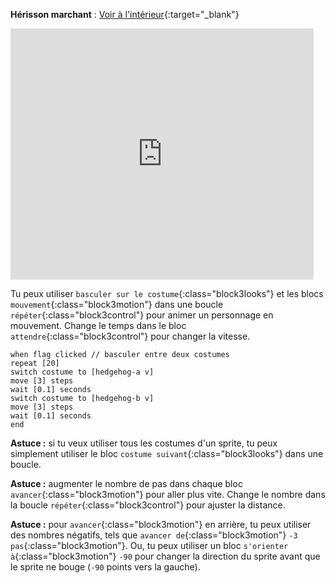 **Hérisson marchant** : [Voir à l'intérieur](https://scratch.mit.edu/projects/523659509/editor){:target="_blank"}

<div class="scratch-preview">
  <iframe allowtransparency="true" width="485" height="402" src="https://scratch.mit.edu/projects/embed/523659509/?autostart=false" frameborder="0"></iframe>
</div>

Tu peux utiliser `basculer sur le costume`{:class="block3looks"} et les blocs `mouvement`{:class="block3motion"} dans une boucle `répéter`{:class="block3control"} pour animer un personnage en mouvement. Change le temps dans le bloc `attendre`{:class="block3control"} pour changer la vitesse.

```blocks3
when flag clicked // basculer entre deux costumes
repeat [20]
switch costume to [hedgehog-a v]
move [3] steps
wait [0.1] seconds
switch costume to [hedgehog-b v]
move [3] steps
wait [0.1] seconds
end
```

**Astuce :** si tu veux utiliser tous les costumes d'un sprite, tu peux simplement utiliser le bloc `costume suivant`{:class="block3looks"} dans une boucle.

**Astuce :** augmenter le nombre de pas dans chaque bloc `avancer`{:class="block3motion"} pour aller plus vite. Change le nombre dans la boucle `répéter`{:class="block3control"} pour ajuster la distance.

**Astuce :** pour `avancer`{:class="block3motion"} en arrière, tu peux utiliser des nombres négatifs, tels que `avancer de`{:class="block3motion"} `-3` `pas`{:class="block3motion"}. Ou, tu peux utiliser un bloc `s'orienter à`{:class="block3motion"} `-90` pour changer la direction du sprite avant que le sprite ne bouge (`-90` points vers la gauche). 

